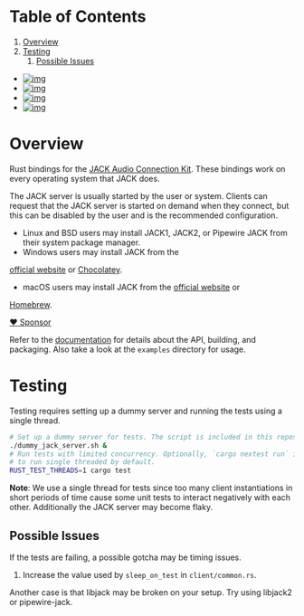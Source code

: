 
# Table of Contents

1.  [Overview](#Overview-9s7h6d81ktj0)
2.  [Testing](#Testing-7y451e81ktj0)
    1.  [Possible Issues](#TestingPossibleIssues-8u551e81ktj0)

- [![img](https://img.shields.io/badge/License-MIT-yellow.svg)](https://opensource.org/licenses/MIT)
- [![img](https://github.com/RustAudio/rust-jack/workflows/Rust/badge.svg)](https://github.com/RustAudio/rust-jack/actions)
- [![img](https://img.shields.io/crates/v/jack.svg)](https://crates.io/crates/jack)
- [![img](https://docs.rs/jack/badge.svg)](https://docs.rs/jack)


<a id="Overview-9s7h6d81ktj0"></a>

# Overview

Rust bindings for the [JACK Audio Connection Kit](<https://jackaudio.org>). These bindings work on every
operating system that JACK does.

The JACK server is usually started by the user or system. Clients can request that the JACK server is
started on demand when they connect, but this can be disabled by the user and is the recommended
configuration.

-   Linux and BSD users may install JACK1, JACK2, or Pipewire JACK from their
    system package manager.
-   Windows users may install JACK from the

[official website](<http://jackaudio.org/downloads/>) or
[Chocolatey](<https://community.chocolatey.org/packages/jack>).

-   macOS users may install JACK from the [official website](<http://jackaudio.org/downloads/>) or

[Homebrew](<https://formulae.brew.sh/formula/jack>).

[:heart: Sponsor](<https://github.com/sponsors/wmedrano>)

Refer to the [documentation](<https://docs.rs/jack/>) for details about the API, building, and packaging.
Also take a look at the `examples` directory for usage.


<a id="Testing-7y451e81ktj0"></a>

# Testing

Testing requires setting up a dummy server and running the tests using a single
thread.

```sh
# Set up a dummy server for tests. The script is included in this repository.
./dummy_jack_server.sh &
# Run tests with limited concurrency. Optionally, `cargo nextest run` is set up
# to run single threaded by default.
RUST_TEST_THREADS=1 cargo test

```

**Note**: We use a single thread for tests since too many client instantiations
in short periods of time cause some unit tests to interact negatively with each
other. Additionally the JACK server may become flaky.


<a id="TestingPossibleIssues-8u551e81ktj0"></a>

## Possible Issues

If the tests are failing, a possible gotcha may be timing issues.

1.  Increase the value used by `sleep_on_test` in `client/common.rs`.

Another case is that libjack may be broken on your setup. Try using libjack2 or
pipewire-jack.
